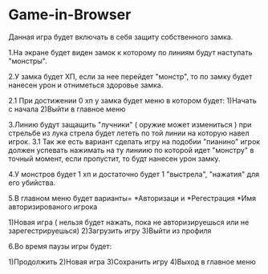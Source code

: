 # Game-in-Browser
Данная игра будет включать в себя защиту собственного замка.

1.На экране будет виден замок к которому по линиям будут наступать "монстры".

2.У замка будет  ХП, если за нее перейдет "монстр", то по замку будет нанесен урон и отниметься здоровье замка.

2.1 При достижении 0 хп у замка будет меню в котором будет:
1)Начать с начала
2)Выйти в главное меню

3.Линию будут защащить "лучники" ( оружие  может измениться ) при стрельбе из лука стрела будет лететь по той линии на которую навел игрок.
3.1 Так же есть вариант сделать игру на подобии "пианино"  игрок должен успевать нажимать на ту линиию по которой идет "монстру" в точный момент, если пропустит,
то будт нанесен урон замку.

4.У монстров будет 1 хп и достаточно будет 1 "выстрела",  "нажатия" для его убийства.


5.В главном меню будет варианты=
*Авторизаци и *Регестрация
*Имя авторизированого игрока

1)Новая игра ( нельзя будет нажать, пока не авторизируешься или не зарегестрируешься) 
2)Загрузить игру
3)Выйти из профиля

6.Во время паузы игры будет:

1)Продолжить
2)Новая игра
3)Сохранить игру
4)Выход в главное меню

